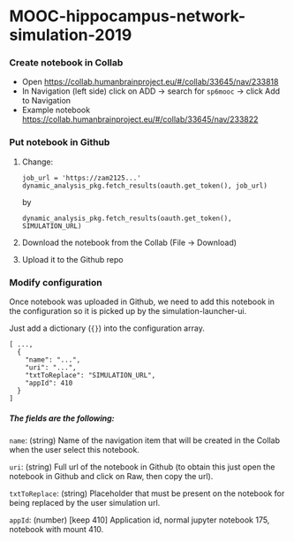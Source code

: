 # MOOC-hippocampus-network-simulation-2019

### Create notebook in Collab

- Open https://collab.humanbrainproject.eu/#/collab/33645/nav/233818
- In Navigation (left side) click on ADD -> search for `sp6mooc` -> click Add to Navigation
- Example notebook https://collab.humanbrainproject.eu/#/collab/33645/nav/233822

### Put notebook in Github

1) Change:
    ```
    job_url = 'https://zam2125...'
    dynamic_analysis_pkg.fetch_results(oauth.get_token(), job_url)
    ```
    by
    ```
    dynamic_analysis_pkg.fetch_results(oauth.get_token(), SIMULATION_URL)
    ```

2) Download the notebook from the Collab (File -> Download)
3) Upload it to the Github repo

### Modify configuration

Once notebook was uploaded in Github, we need to add this notebook in the configuration so it is picked up by the simulation-launcher-ui.

Just add a dictionary (`{}`) into the configuration array.

```
[ ...,
  {
​    "name": "...",
​    "uri": "...",
​    "txtToReplace": "SIMULATION_URL",
​    "appId": 410
  }
]
```

##### The fields are the following:
`name`: (string) Name of the navigation item that will be created in the Collab when the user select this notebook.

`uri`: (string) Full url of the notebook in Github (to obtain this just open the notebook in Github and click on Raw, then copy the url).

`txtToReplace`: (string) Placeholder that must be present on the notebook for being replaced by the user simulation url.

`appId`: (number) [keep 410] Application id, normal jupyter notebook 175, notebook with mount 410.
